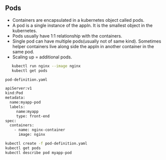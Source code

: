 ## Pods

- Containers are encapsulated in a kubernetes object called pods. 
- A pod is a single instance of the appln. It is the smallest object in the kubernetes. 
- Pods usually have 1:1 relationship with the containers. 
- Single pod can have multiple pods(usually not of same kind). Sometimes helper containers live along side the appln in another container in the same pod.
- Scaling up = additional pods. 

```sh
   kubectl run nginx --image nginx
   kubectl get pods 
 ```  
 
 ```sh
 pod-definition.yaml 
 
 apiServer:v1
 kind:Pod
 metadata:
   name:myapp-pod
   labels:
      name:myapp
      type: front-end
 spec:
   containers:
     - name: nginx-container
       image: nginx
 ```
 
 ```sh
 kubectl create -f pod-definition.yaml 
 kubectl get pods
 kubectl describe pod myapp-pod
 ```
